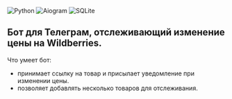 ![Python](https://img.shields.io/badge/python-3670A0?style=for-the-badge&logo=python&logoColor=ffdd54)
![Aiogram](https://img.shields.io/badge/Aiogram-white?style=for-the-badge&color=%234796EC)
![SQLite](https://img.shields.io/badge/sqlite-%2307405e.svg?style=for-the-badge&logo=sqlite&logoColor=white)

## Бот для Телеграм, отслеживающий изменение цены на Wildberries.

Что умеет бот:
  + принимает ссылку на товар и присылает уведомление при изменении цены.
  + позволяет добавлять несколько товаров для отслеживания.


